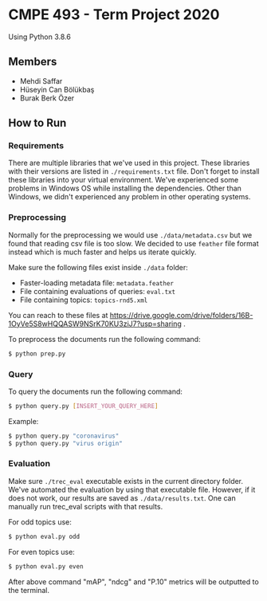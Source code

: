 # CMPE 493 - Term Project 2020

Using Python 3.8.6

## Members

- Mehdi Saffar
- Hüseyin Can Bölükbaş
- Burak Berk Özer

## How to Run

### Requirements
There are multiple libraries that we've used in this project. These libraries with their versions are listed in `./requirements.txt` file. Don't forget to install these libraries into your virtual environment. We've experienced some problems in Windows OS while installing the dependencies. Other than Windows, we didn't experienced any problem in other operating systems.

### Preprocessing
Normally for the preprocessing we would use `./data/metadata.csv` but we found that reading csv file is too slow. We decided to use `feather` file format instead which is much faster and helps us iterate quickly.

Make sure the following files exist inside `./data` folder:
- Faster-loading metadata file: `metadata.feather`
- File containing evaluations of queries: `eval.txt`
- File containing topics: `topics-rnd5.xml`

You can reach to these files at https://drive.google.com/drive/folders/16B-1OyVe5S8wHQQASW9NSrK70KU3ziJ7?usp=sharing . 

To preprocess the documents run the following command:
```bash
$ python prep.py
```

### Query

To query the documents run the following command:
```bash
$ python query.py [INSERT_YOUR_QUERY_HERE]
```

Example:

```bash
$ python query.py "coronavirus"
$ python query.py "virus origin"
```

### Evaluation

Make sure `./trec_eval` executable exists in the current directory folder. We've automated the evaluation by using that executable file. However, if it does not work, our results are saved as `./data/results.txt`. One can manually run trec_eval scripts with that results. 

For odd topics use:
```bash
$ python eval.py odd
```

For even topics use:
```bash
$ python eval.py even
```

After above command "mAP", "ndcg" and "P.10" metrics will be outputted to the terminal.
